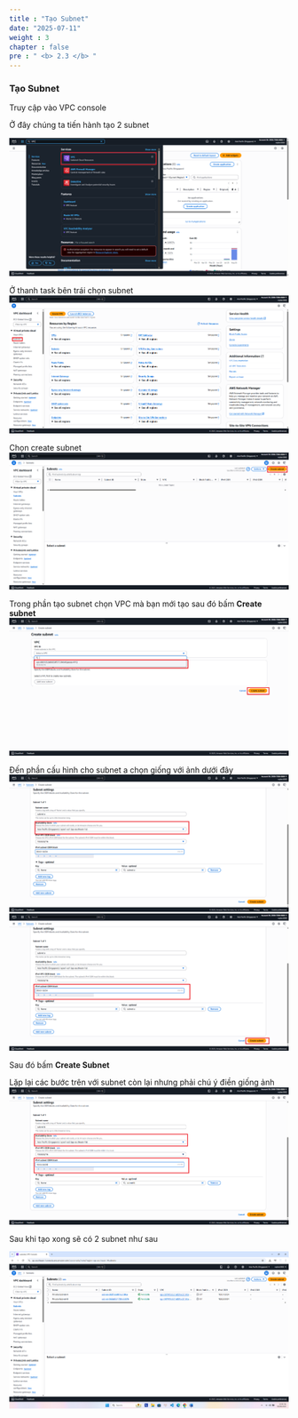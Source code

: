 ```yaml
---
title : "Tạo Subnet"
date: "2025-07-11"
weight : 3 
chapter : false
pre : " <b> 2.3 </b> "
---
```


### Tạo Subnet

Truy cập vào VPC console 

Ở đây chúng ta tiến hành tạo 2 subnet

![vpc](/images/2.prerequisite/2.1-Vpc/001-vpc.png)

Ở thanh task bên trái chọn subnet
![subnet](/images/2.prerequisite/2.2-Subnet/001-subnet.png)

Chọn create subnet 
![subnet](/images/2.prerequisite/2.2-Subnet/002-subnet.png)

Trong phần tạo subnet chọn VPC mà bạn mới tạo sau đó bấm **Create subnet**
![subnet](/images/2.prerequisite/2.2-Subnet/003-subnet.png)

Đến phần cấu hình cho subnet a chọn giống với ảnh dưới đây 
![subnet](/images/2.prerequisite/2.2-Subnet/004-subnet.png)
![subnet](/images/2.prerequisite/2.2-Subnet/005-subnet.png)

Sau đó bấm **Create Subnet**

Lặp lại các bước trên với subnet còn lại nhưng phải chú ý điền giống ảnh 
![subnet](/images/2.prerequisite/2.2-Subnet/006-subnet.png)

Sau khi tạo xong sẽ có 2 subnet như sau 

![subnet](/images/2.prerequisite/2.2-Subnet/007-subnet.png)
